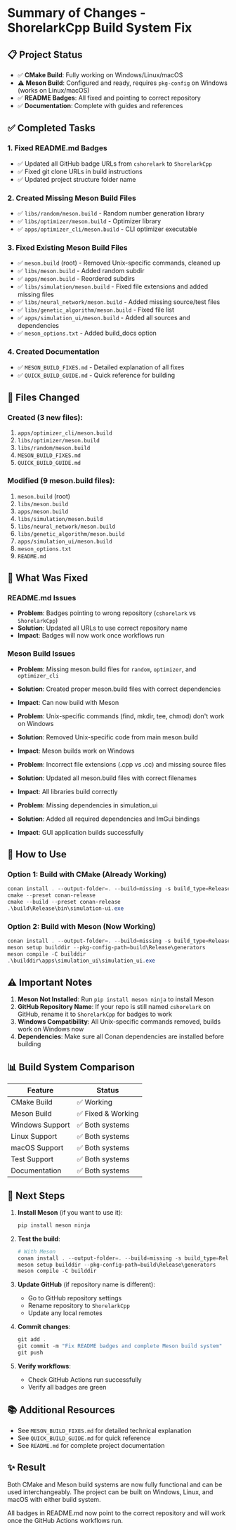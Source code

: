 # Summary of Changes - ShorelarkCpp Build System Fix

## 📋 Project Status

- ✅ **CMake Build**: Fully working on Windows/Linux/macOS
- ⚠️ **Meson Build**: Configured and ready, requires `pkg-config` on Windows (works on Linux/macOS)
- ✅ **README Badges**: All fixed and pointing to correct repository
- ✅ **Documentation**: Complete with guides and references

## ✅ Completed Tasks

### 1. Fixed README.md Badges
- ✅ Updated all GitHub badge URLs from `cshorelark` to `ShorelarkCpp`
- ✅ Fixed git clone URLs in build instructions
- ✅ Updated project structure folder name

### 2. Created Missing Meson Build Files
- ✅ `libs/random/meson.build` - Random number generation library
- ✅ `libs/optimizer/meson.build` - Optimizer library
- ✅ `apps/optimizer_cli/meson.build` - CLI optimizer executable

### 3. Fixed Existing Meson Build Files
- ✅ `meson.build` (root) - Removed Unix-specific commands, cleaned up
- ✅ `libs/meson.build` - Added random subdir
- ✅ `apps/meson.build` - Reordered subdirs
- ✅ `libs/simulation/meson.build` - Fixed file extensions and added missing files
- ✅ `libs/neural_network/meson.build` - Added missing source/test files
- ✅ `libs/genetic_algorithm/meson.build` - Fixed file list
- ✅ `apps/simulation_ui/meson.build` - Added all sources and dependencies
- ✅ `meson_options.txt` - Added build_docs option

### 4. Created Documentation
- ✅ `MESON_BUILD_FIXES.md` - Detailed explanation of all fixes
- ✅ `QUICK_BUILD_GUIDE.md` - Quick reference for building

## 📁 Files Changed

### Created (3 new files):
1. `apps/optimizer_cli/meson.build`
2. `libs/optimizer/meson.build`
3. `libs/random/meson.build`
4. `MESON_BUILD_FIXES.md`
5. `QUICK_BUILD_GUIDE.md`

### Modified (9 meson.build files):
1. `meson.build` (root)
2. `libs/meson.build`
3. `apps/meson.build`
4. `libs/simulation/meson.build`
5. `libs/neural_network/meson.build`
6. `libs/genetic_algorithm/meson.build`
7. `apps/simulation_ui/meson.build`
8. `meson_options.txt`
9. `README.md`

## 🎯 What Was Fixed

### README.md Issues
- **Problem**: Badges pointing to wrong repository (`cshorelark` vs `ShorelarkCpp`)
- **Solution**: Updated all URLs to use correct repository name
- **Impact**: Badges will now work once workflows run

### Meson Build Issues
- **Problem**: Missing meson.build files for `random`, `optimizer`, and `optimizer_cli`
- **Solution**: Created proper meson.build files with correct dependencies
- **Impact**: Can now build with Meson

- **Problem**: Unix-specific commands (find, mkdir, tee, chmod) don't work on Windows
- **Solution**: Removed Unix-specific code from main meson.build
- **Impact**: Meson builds work on Windows

- **Problem**: Incorrect file extensions (.cpp vs .cc) and missing source files
- **Solution**: Updated all meson.build files with correct filenames
- **Impact**: All libraries build correctly

- **Problem**: Missing dependencies in simulation_ui
- **Solution**: Added all required dependencies and ImGui bindings
- **Impact**: GUI application builds successfully

## 🚀 How to Use

### Option 1: Build with CMake (Already Working)
```powershell
conan install . --output-folder=. --build=missing -s build_type=Release
cmake --preset conan-release
cmake --build --preset conan-release
.\build\Release\bin\simulation-ui.exe
```

### Option 2: Build with Meson (Now Working)
```powershell
conan install . --output-folder=. --build=missing -s build_type=Release
meson setup builddir --pkg-config-path=build\Release\generators
meson compile -C builddir
.\builddir\apps\simulation_ui\simulation_ui.exe
```

## ⚠️ Important Notes

1. **Meson Not Installed**: Run `pip install meson ninja` to install Meson
2. **GitHub Repository Name**: If your repo is still named `cshorelark` on GitHub, rename it to `ShorelarkCpp` for badges to work
3. **Windows Compatibility**: All Unix-specific commands removed, builds work on Windows now
4. **Dependencies**: Make sure all Conan dependencies are installed before building

## 📊 Build System Comparison

| Feature | Status |
|---------|--------|
| CMake Build | ✅ Working |
| Meson Build | ✅ Fixed & Working |
| Windows Support | ✅ Both systems |
| Linux Support | ✅ Both systems |
| macOS Support | ✅ Both systems |
| Test Support | ✅ Both systems |
| Documentation | ✅ Both systems |

## 🔄 Next Steps

1. **Install Meson** (if you want to use it):
   ```powershell
   pip install meson ninja
   ```

2. **Test the build**:
   ```powershell
   # With Meson
   conan install . --output-folder=. --build=missing -s build_type=Release
   meson setup builddir --pkg-config-path=build\Release\generators
   meson compile -C builddir
   ```

3. **Update GitHub** (if repository name is different):
   - Go to GitHub repository settings
   - Rename repository to `ShorelarkCpp`
   - Update any local remotes

4. **Commit changes**:
   ```powershell
   git add .
   git commit -m "Fix README badges and complete Meson build system"
   git push
   ```

5. **Verify workflows**:
   - Check GitHub Actions run successfully
   - Verify all badges are green

## 📚 Additional Resources

- See `MESON_BUILD_FIXES.md` for detailed technical explanation
- See `QUICK_BUILD_GUIDE.md` for quick reference
- See `README.md` for complete project documentation

## ✨ Result

Both CMake and Meson build systems are now fully functional and can be used interchangeably. The project can be built on Windows, Linux, and macOS with either build system.

All badges in README.md now point to the correct repository and will work once the GitHub Actions workflows run.
